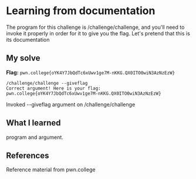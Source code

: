 # Learning from documentation
The program for this challenge is /challenge/challenge, and you'll need to invoke it properly in order for it to give you the flag. Let's pretend that this is its documentation

## My solve
**Flag:** `pwn.college{oYK4Y7JbQdTc6xUwv1ge7M-nKKG.QX0ITO0wiN3AzNzEzW}`

```
/challenge/challenge --giveflag
Correct argument! Here is your flag:
pwn.college{oYK4Y7JbQdTc6xUwv1ge7M-nKKG.QX0ITO0wiN3AzNzEzW}
```
Invoked --giveflag argument on /challenge/challenge

## What I learned
program and argument.

## References 
Reference material from pwn.college
